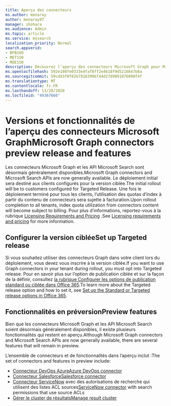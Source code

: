 ```yaml
---
title: Aperçu des connecteurs
ms.author: monaray
author: monaray97
manager: shohara
ms.audience: Admin
ms.topic: article
ms.service: mssearch
localization_priority: Normal
search.appverid:
- BFB160
- MET150
- MOE150
description: Découvrez l’aperçu des connecteurs Microsoft Graph pour Microsoft Search.
ms.openlocfilehash: 592e108fe0333e4faf8ff2e4618f9d5216847b8a
ms.sourcegitcommit: 59cdd3f0f82b7918399bf44d27d9891076090f4f
ms.translationtype: MT
ms.contentlocale: fr-FR
ms.lasthandoff: 11/20/2020
ms.locfileid: "49367666"
---
```

# <a name="microsoft-graph-connectors-preview-release-and-features"></a><span data-ttu-id="e2d9f-103">Versions et fonctionnalités de l’aperçu des connecteurs Microsoft Graph</span><span class="sxs-lookup"><span data-stu-id="e2d9f-103">Microsoft Graph connectors preview release and features</span></span>

<span data-ttu-id="e2d9f-104">Les connecteurs Microsoft Graph et les API Microsoft Search sont désormais généralement disponibles.</span><span class="sxs-lookup"><span data-stu-id="e2d9f-104">Microsoft Graph connectors and Microsoft Search APIs are now generally available.</span></span> <span data-ttu-id="e2d9f-105">Le déploiement initial sera destiné aux clients configurés pour la version ciblée.</span><span class="sxs-lookup"><span data-stu-id="e2d9f-105">The initial rollout will be to customers configured for Targeted Release.</span></span> <span data-ttu-id="e2d9f-106">Une fois le déploiement terminé pour tous les clients, l’utilisation des quotas d’index à partir du contenu de connecteurs sera sujette à facturation.</span><span class="sxs-lookup"><span data-stu-id="e2d9f-106">Upon rollout completion to all tenants, index quota utilization from connectors content will become subject to billing.</span></span> <span data-ttu-id="e2d9f-107">Pour plus d’informations, reportez-vous à la rubrique [Licensing Requirements and Pricing](licensing.md) .</span><span class="sxs-lookup"><span data-stu-id="e2d9f-107">See [Licensing requirements and pricing](licensing.md) for more information.</span></span>

## <a name="set-up-targeted-release"></a><span data-ttu-id="e2d9f-108">Configurer la version ciblée</span><span class="sxs-lookup"><span data-stu-id="e2d9f-108">Set up Targeted release</span></span>

<span data-ttu-id="e2d9f-109">Si vous souhaitez utiliser des connecteurs Graph dans votre client lors du déploiement, vous devez vous inscrire à la version ciblée.</span><span class="sxs-lookup"><span data-stu-id="e2d9f-109">If you want to use Graph connectors in your tenant during rollout, you must opt into Targeted release.</span></span> <span data-ttu-id="e2d9f-110">Pour en savoir plus sur l’option de publication ciblée et sur la façon de la définir, consultez [la rubrique Configurer les options de publication standard ou ciblée dans Office 365](https://docs.microsoft.com/office365/admin/manage/release-options-in-office-365?view=o365-worldwide).</span><span class="sxs-lookup"><span data-stu-id="e2d9f-110">To learn more about the Targeted release option and how to set it, see [Set up the Standard or Targeted release options in Office 365](https://docs.microsoft.com/office365/admin/manage/release-options-in-office-365?view=o365-worldwide).</span></span>

## <a name="preview-features"></a><span data-ttu-id="e2d9f-111">Fonctionnalités en préversion</span><span class="sxs-lookup"><span data-stu-id="e2d9f-111">Preview features</span></span>

<span data-ttu-id="e2d9f-112">Bien que les connecteurs Microsoft Graph et les API Microsoft Search soient désormais généralement disponibles, il existe plusieurs fonctionnalités qui restent en aperçu.</span><span class="sxs-lookup"><span data-stu-id="e2d9f-112">Although Microsoft Graph connectors and Microsoft Search APIs are now generally available, there are several features that will remain in preview.</span></span>

<span data-ttu-id="e2d9f-113">L’ensemble de connecteurs et de fonctionnalités dans l’aperçu inclut :</span><span class="sxs-lookup"><span data-stu-id="e2d9f-113">The set of connectors and features in preview include:</span></span>

* [<span data-ttu-id="e2d9f-114">Connecteur DevOps Azure</span><span class="sxs-lookup"><span data-stu-id="e2d9f-114">Azure DevOps connector</span></span>](azure-devops-connector.md)
* [<span data-ttu-id="e2d9f-115">Connecteur Salesforce</span><span class="sxs-lookup"><span data-stu-id="e2d9f-115">Salesforce connector</span></span>](salesforce-connector.md)
* <span data-ttu-id="e2d9f-116">[Connecteur ServiceNow](servicenow.md) avec des autorisations de recherche qui utilisent des listes ACL sources</span><span class="sxs-lookup"><span data-stu-id="e2d9f-116">[ServiceNow connector](servicenow.md) with search permissions that use source ACLs</span></span>
* [<span data-ttu-id="e2d9f-117">Gérer le cluster de résultats</span><span class="sxs-lookup"><span data-stu-id="e2d9f-117">Manage result cluster</span></span>](result-cluster.md)